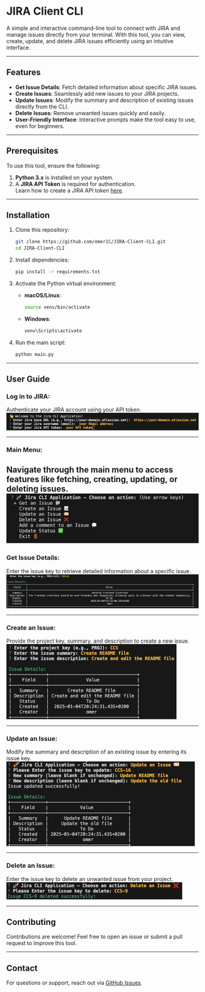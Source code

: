 # JIRA Client CLI

A simple and interactive command-line tool to connect with JIRA and manage issues directly from your terminal. With this tool, you can view, create, update, and delete JIRA issues efficiently using an intuitive interface.

---

## Features
- **Get Issue Details**: Fetch detailed information about specific JIRA issues.
- **Create Issues**: Seamlessly add new issues to your JIRA projects.
- **Update Issues**: Modify the summary and description of existing issues directly from the CLI.
- **Delete Issues**: Remove unwanted issues quickly and easily.
- **User-Friendly Interface**: Interactive prompts make the tool easy to use, even for beginners.

---

## Prerequisites
To use this tool, ensure the following:
1. **Python 3.x** is installed on your system.
2. A **JIRA API Token** is required for authentication.  
   Learn how to create a JIRA API token [here](https://id.atlassian.com/manage-profile/security/api-tokens).

---

## Installation

1. Clone this repository: 
   ```bash
   git clone https://github.com/omer1C/JIRA-Client-CLI.git
   cd JIRA-Client-CLI
   ```

2. Install dependencies:
   ```bash
   pip install -r requirements.txt
   ```

3. Activate the Python virtual environment:
   - **macOS/Linux**:
     ```bash
     source venv/bin/activate
     ```
   - **Windows**:
     ```bash
     venv\Scripts\activate
     ```

4. Run the main script:
   ```bash
   python main.py
   ```

---

## User Guide

### Log in to JIRA:
Authenticate your JIRA account using your API token.  
![Log in](image.png)

---

### Main Menu:
Navigate through the main menu to access features like fetching, creating, updating, or deleting issues.  
![alt text](image-1.png)
---

### Get Issue Details:
Enter the issue key to retrieve detailed information about a specific issue.  
![Get Issue](image-2.png)

---

### Create an Issue:
Provide the project key, summary, and description to create a new issue.  
![Create Issue](image-4.png)

---

### Update an Issue:
Modify the summary and description of an existing issue by entering its issue key.  
![Update Issue](image-5.png)

---

### Delete an Issue:
Enter the issue key to delete an unwanted issue from your project.  
![Delete Issue](image-6.png)

---

## Contributing
Contributions are welcome! Feel free to open an issue or submit a pull request to improve this tool.


---

## Contact
For questions or support, reach out via [GitHub Issues](https://github.com/omer1C/JIRA-Client-CLI/issues).
